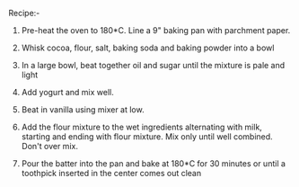 Recipe:-

1) Pre-heat the oven to 180*C. Line a 9" baking pan with parchment paper.

2) Whisk cocoa, flour, salt, baking soda and baking powder into a bowl

3) In a large bowl, beat together oil and sugar until the mixture is pale and light

4) Add yogurt and mix well.

5) Beat in vanilla using mixer at low.

6) Add the flour mixture to the wet ingredients alternating with milk, starting and ending with flour mixture. Mix only until well combined. Don't over mix.

7) Pour the batter into the pan and bake at 180*C for 30 minutes or until a toothpick inserted in the center comes out clean